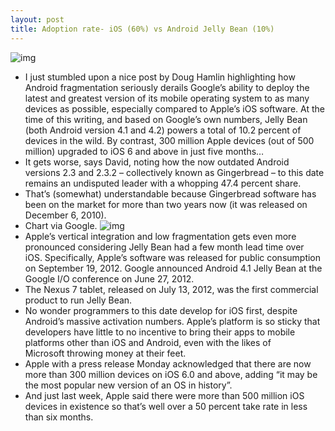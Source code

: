 ```yaml
---
layout: post
title: Adoption rate- iOS (60%) vs Android Jelly Bean (10%)
---
```

![img](http://media.idownloadblog.com/wp-content/uploads/2012/12/iOS-6-Phone-app-teaser-001.jpg)
* I just stumbled upon a nice post by Doug Hamlin highlighting how Android fragmentation seriously derails Google’s ability to deploy the latest and greatest version of its mobile operating system to as many devices as possible, especially compared to Apple’s iOS software. At the time of this writing, and based on Google’s own numbers, Jelly Bean (both Android version 4.1 and 4.2) powers a total of 10.2 percent of devices in the wild. By contrast, 300 million Apple devices (out of 500 million) upgraded to iOS 6 and above in just five months…
* It gets worse, says David, noting how the now outdated Android versions 2.3 and 2.3.2 – collectively known as Gingerbread – to this date remains an undisputed leader with a whopping 47.4 percent share.
* That’s (somewhat) understandable because Gingerbread software has been on the market for more than two years now (it was released on December 6, 2010).
* Chart via Google.
![img](http://media.idownloadblog.com/wp-content/uploads/2013/01/Android-versions-adoption-rate-20130130.png)
* Apple’s vertical integration and low fragmentation gets even more pronounced considering Jelly Bean had a few month lead time over iOS. Specifically, Apple’s software was released for public consumption on September 19, 2012. Google announced Android 4.1 Jelly Bean at the Google I/O conference on June 27, 2012.
* The Nexus 7 tablet, released on July 13, 2012, was the first commercial product to run Jelly Bean.
* No wonder programmers to this date develop for iOS first, despite Android’s massive activation numbers. Apple’s platform is so sticky that developers have little to no incentive to bring their apps to mobile platforms other than iOS and Android, even with the likes of Microsoft throwing money at their feet.
* Apple with a press release Monday acknowledged that there are now more than 300 million devices on iOS 6.0 and above, adding “it may be the most popular new version of an OS in history”.
* And just last week, Apple said there were more than 500 million iOS devices in existence so that’s well over a 50 percent take rate in less than six months.

